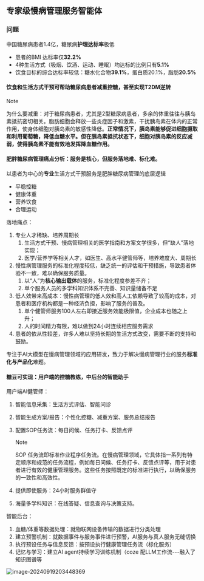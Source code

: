 ## 专家级慢病管理服务智能体

### 问题

中国糖尿病患者1.4亿，糖尿病**护理达标率**极低  

* 患者的BMI 达标率仅**32.2%**
* 4种生活方式（吸烟、饮酒、运动、睡眠）均达标的比例只有**5.1%**
* 饮食目标的综合达标率较低：糖水化合物**39.1%**，蛋白质20.1%，脂肪**20.5%**

#### 饮食和生活方式干预可帮助糖尿病患者减重控糖，甚至实现T2DM逆转

> [!NOTE]
>
> 为什么要减重：对于糖尿病患者，尤其是2型糖尿病患者，多余的体重往往与胰岛素抵抗密切相关。脂肪细胞会释放一些炎症因子和激素，干扰胰岛素在体内的正常作用，使身体细胞对胰岛素的敏感性降低。**正常情况下，胰岛素能够促进细胞摄取和利用葡萄糖，降低血糖水平。但在胰岛素抵抗状态下，细胞对胰岛素的反应减弱，使得胰岛素不能有效地发挥降血糖作用。**

#### 肥胖糖尿病管理痛点分析：服务是核心，但服务落地难、标化难。

以患者为中心的**专业**生活方式干预服务是肥胖糖尿病管理的底层逻辑

* 平稳控糖
* 健康体重
* 营养饮食
* 合理运动

落地痛点：

1. 专业人才稀缺、培养周期长
   1. 生活方式干预、慢病管理相关的医学指南和方案文学很多，但“缺人”落地实现；
   2. 医学/营养学等相关人才，如医生、高水平健管师等，培养难度大、周期长
2. 慢性病管理服务的标准化程度较低，缺乏统一的评估和干预措施，导致患者体验不一致，难以确保服务质量。
   1. 以“人”为**核心输出载体**的服务，标准化程度参差不齐；
   2. 单个服务人员的多学科知识体系不完善、知识量储备不足
3. 低人效带来高成本：慢性病管理的低人效和高人工依赖导致了较高的成本，对患者和医疗机构都是一种经济负担，影响了服务的普及。
   1. 单个健管师服务100人左右即接近服务效能极限值，企业成本也随之上升；
   2. 人的时间精力有限，难以做到24小时连续相应服务需求
4.  患者的依从性较差，许多人难以坚持长期的生活方式改变，需要不断的支持和鼓励。

专注于AI大模型在慢病管理领域的应用研发，致力于解决慢病管理行业的服务**标准化与产品化**难题。

#### 糖豆可实现：用户端的控糖教练，中后台的智能助手

用户端AI健管师：

1. 智能信息采集：生活方式评估、智能问诊

2. 智能生成方案/报告：个性化控糖、减重方案、服务总结报告

3. 配置SOP任务流：每日问候、任务打卡、反馈点评

   > [!NOTE]
   >
   > SOP 任务流即标准作业程序任务流。在慢病管理领域，它具体指一系列有特定顺序和规范的任务流程，例如每日问候、任务打卡、反馈点评等，用于对患者进行有效的健康管理服务。这些任务按照既定的标准进行执行，以确保服务的一致性和高效性。

4. 提供即使服务：24小时服务群值守

5. 海量多学科知识：在线答疑、信息查询与决策支持。

智能后台：

1. 血糖/体重等数据处理：就物联网设备传输的数据进行分类处理
2. 建立预警机制：就数据事件与服务事件进行预警，AI服务与真人服务无缝切换
3. 执行预设任务与信息反馈：按预设执行健康管理任务流（标化服务）
4. 记忆与学习：建立AI agent持续学习训练机制（coze 配LLM工作流---融入了知识图谱等



![image-20240919203448369](https://cdn.jsdelivr.net/gh/JIaDLu/BlogImg/img/202409192034520.png)







